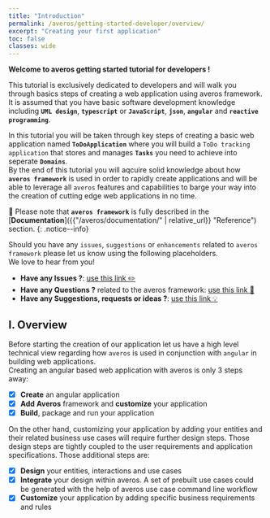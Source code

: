 ```yaml
---
title: "Introduction"
permalink: /averos/getting-started-developer/overview/
excerpt: "Creating your first application"
toc: false
classes: wide
---
```


**Welcome to averos getting started tutorial for developers !** <br/>

This tutorial is exclusively dedicated to developers and will walk you through basics steps of creating a web application using averos framework. <br/>
It is assumed that you have basic software development knowledge including **`UML design`**, **`typescript`** or **`JavaScript`**, **`json`**, **`angular`** and **`reactive programming`**. <br/>

In this tutorial you will be taken through key steps of creating a basic web application named **`ToDoApplication`** where you will build a `ToDo tracking application` that stores and manages **`Tasks`** you need to achieve into seperate **`Domains`**. <br/>
By the end of this tutorial you will aqcuire solid knowledge about how **`averos framework`** is used in order to rapidly create applications and will be able to leverage all `averos` features and capabilities to barge your way into the creation of cutting edge web applications in no time. <br/>

🚩 Please note that **`averos framework`** is fully described in the  [**Documentation**]({{"/averos/documentation/" | relative_url}} "Reference") section.
{: .notice--info}

Should you have any `issues`, `suggestions` or `enhancements` related to `averos framework` please let us know using the following placeholders. <br/>
We love to hear from you!

- **Have any Issues ?**: [use this link ✏️](https://github.com/averos-io/averos-io-starter/issues "averos-io-starter github issues placeholder")  
- **Have any Questions ?** related to the averos framework: [use this link 🙋](https://github.com/averos-io/averos-io-starter/discussions/5 "Questions")
- **Have any Suggestions, requests or ideas ?**: [use this link 💡](https://github.com/averos-io/averos-io-starter/discussions/7 "Suggestions, Requests, New Ideas")


## **I. Overview**

Before starting the creation of our application let us have a high level technical view regarding how `averos` is used in conjunction with `angular` in building web applications. <br/> 
Creating an angular based web application with averos is only 3 steps away:

- [x] **Create** an angular application
- [x] **Add** **Averos** framework and **customize** your application
- [x] **Build**, package and run your application

On the other hand, customizing your application by adding your entities and their related business use cases will require further design steps. Those design steps are tightly coupled to the user requirements and application specifications. Those additional steps are:
- [x] **Design** your entities, interactions and use cases
- [x] **Integrate** your design within averos. A set of prebuilt use cases could be generated with the help of averos use case command line workflow
- [x] **Customize** your application by adding specific business requirements and rules 

<br/>